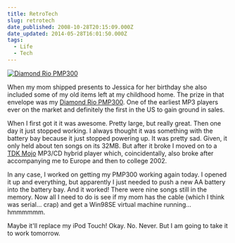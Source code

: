 ```yaml
---
title: RetroTech
slug: retrotech
date_published: 2008-10-28T20:15:09.000Z
date_updated: 2014-05-28T16:01:50.000Z
tags:
  - Life
  - Tech
---
```


[![Diamond Rio PMP300](http://res.cloudinary.com/joelgoodman/image/upload/v1401314511/rio-pmp3001_njqk7l.jpg)](http://res.cloudinary.com/joelgoodman/image/upload/v1401314511/rio-pmp3001_njqk7l.jpg)

When my mom shipped presents to Jessica for her birthday she also included some of my old items left at my childhood home. The prize in that envelope was my [Diamond Rio PMP300](http://en.wikipedia.org/wiki/Rio_PMP300). One of the earliest MP3 players ever on the market and definitely the first in the US to gain ground in sales.

When I first got it it was awesome. Pretty large, but really great. Then one day it just stopped working. I always thought it was something with the battery bay because it just stopped powering up. It was pretty sad. Given, it only held about ten songs on its 32MB. But after it broke I moved on to a [TDK Mojo](http://www.amazon.com/TDK-MOJO-Portable-Anti-Shock-Directory/dp/B00005MMCL) MP3/CD hybrid player which, coincidentally, also broke after accompanying me to Europe and then to college 2002.

In any case, I worked on getting my PMP300 working again today. I opened it up and everything, but apparently I just needed to push a new AA battery into the battery bay. And it worked! There were nine songs still in the memory. Now all I need to do is see if my mom has the cable (which I think was serial... crap) and get a Win98SE virtual machine running... hmmmmmm.

Maybe it'll replace my iPod Touch! Okay. No. Never. But I am going to take it to work tomorrow.
